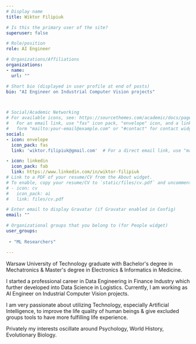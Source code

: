 ```yaml
---
# Display name
title: Wiktor Filipiuk

# Is this the primary user of the site?
superuser: false

# Role/position
role: AI Engineer

# Organizations/Affiliations
organizations:
- name: 
  url: ""

# Short bio (displayed in user profile at end of posts)
bio: "AI Engineer on Industrial Computer Vision projects"



# Social/Academic Networking
# For available icons, see: https://sourcethemes.com/academic/docs/page-builder/#icons
#   For an email link, use "fas" icon pack, "envelope" icon, and a link in the
#   form "mailto:your-email@example.com" or "#contact" for contact widget.
social:
- icon: envelope
  icon_pack: fas
  link: 'wiktor.filipiuk@gmail.com'  # For a direct email link, use "mailto:test@example.org".

- icon: linkedin
  icon_pack: fab
  link: https://www.linkedin.com/in/wiktor-filipiuk
# Link to a PDF of your resume/CV from the About widget.
# To enable, copy your resume/CV to `static/files/cv.pdf` and uncomment the lines below.
# - icon: cv
#   icon_pack: ai
#   link: files/cv.pdf

# Enter email to display Gravatar (if Gravatar enabled in Config)
email: ""

# Organizational groups that you belong to (for People widget)
user_groups:
 
 - "ML Researchers"

---
```

Warsaw University of Technology graduate with Bachelor's degree in Mechatronics
& Master's degree in Electronics & Informatics in Medicine.

I started a professional career in Data Engineering in Finance Industry which further
developed into Data Science in Logistics. Currently, I am working as AI Engineer on
Industrial Computer Vision projects.

I am very passionate about utilizing Technology, especially Artificial Intelligence,
to improve the life quality of human beings & give excluded groups tools to have more
fulfilling life experience.

Privately my interests oscillate around Psychology, World History, Evolutionary Biology.

 

